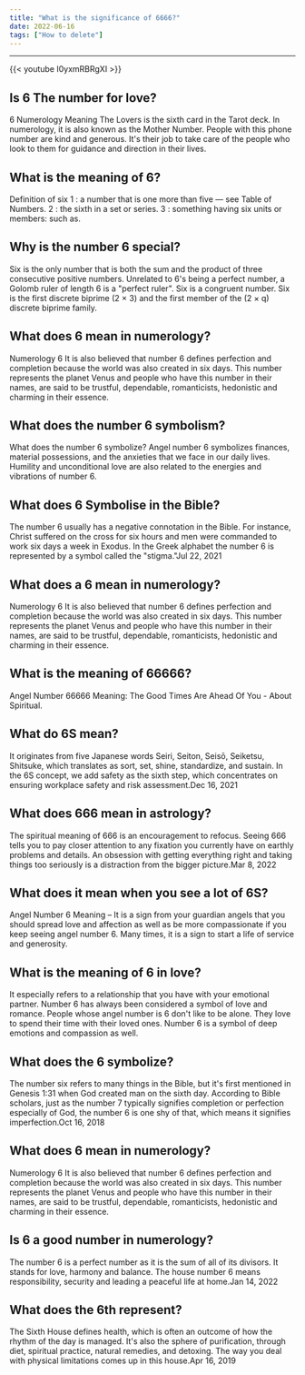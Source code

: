 ```yaml
---
title: "What is the significance of 6666?"
date: 2022-06-16
tags: ["How to delete"]
---
```


---
{{< youtube I0yxmRBRgXI >}}
## Is 6 The number for love?
6 Numerology Meaning The Lovers is the sixth card in the Tarot deck. In numerology, it is also known as the Mother Number. People with this phone number are kind and generous. It's their job to take care of the people who look to them for guidance and direction in their lives.

## What is the meaning of 6?
Definition of six 1 : a number that is one more than five — see Table of Numbers. 2 : the sixth in a set or series. 3 : something having six units or members: such as.

## Why is the number 6 special?
Six is the only number that is both the sum and the product of three consecutive positive numbers. Unrelated to 6's being a perfect number, a Golomb ruler of length 6 is a "perfect ruler". Six is a congruent number. Six is the first discrete biprime (2 × 3) and the first member of the (2 × q) discrete biprime family.

## What does 6 mean in numerology?
Numerology 6 It is also believed that number 6 defines perfection and completion because the world was also created in six days. This number represents the planet Venus and people who have this number in their names, are said to be trustful, dependable, romanticists, hedonistic and charming in their essence.

## What does the number 6 symbolism?
What does the number 6 symbolize? Angel number 6 symbolizes finances, material possessions, and the anxieties that we face in our daily lives. Humility and unconditional love are also related to the energies and vibrations of number 6.

## What does 6 Symbolise in the Bible?
The number 6 usually has a negative connotation in the Bible. For instance, Christ suffered on the cross for six hours and men were commanded to work six days a week in Exodus. In the Greek alphabet the number 6 is represented by a symbol called the "stigma."Jul 22, 2021

## What does a 6 mean in numerology?
Numerology 6 It is also believed that number 6 defines perfection and completion because the world was also created in six days. This number represents the planet Venus and people who have this number in their names, are said to be trustful, dependable, romanticists, hedonistic and charming in their essence.

## What is the meaning of 66666?
Angel Number 66666 Meaning: The Good Times Are Ahead Of You - About Spiritual.

## What do 6S mean?
It originates from five Japanese words Seiri, Seiton, Seisō, Seiketsu, Shitsuke, which translates as sort, set, shine, standardize, and sustain. In the 6S concept, we add safety as the sixth step, which concentrates on ensuring workplace safety and risk assessment.Dec 16, 2021

## What does 666 mean in astrology?
The spiritual meaning of 666 is an encouragement to refocus. Seeing 666 tells you to pay closer attention to any fixation you currently have on earthly problems and details. An obsession with getting everything right and taking things too seriously is a distraction from the bigger picture.Mar 8, 2022

## What does it mean when you see a lot of 6S?
Angel Number 6 Meaning – It is a sign from your guardian angels that you should spread love and affection as well as be more compassionate if you keep seeing angel number 6. Many times, it is a sign to start a life of service and generosity.

## What is the meaning of 6 in love?
It especially refers to a relationship that you have with your emotional partner. Number 6 has always been considered a symbol of love and romance. People whose angel number is 6 don't like to be alone. They love to spend their time with their loved ones. Number 6 is a symbol of deep emotions and compassion as well.

## What does the 6 symbolize?
The number six refers to many things in the Bible, but it's first mentioned in Genesis 1:31 when God created man on the sixth day. According to Bible scholars, just as the number 7 typically signifies completion or perfection especially of God, the number 6 is one shy of that, which means it signifies imperfection.Oct 16, 2018

## What does 6 mean in numerology?
Numerology 6 It is also believed that number 6 defines perfection and completion because the world was also created in six days. This number represents the planet Venus and people who have this number in their names, are said to be trustful, dependable, romanticists, hedonistic and charming in their essence.

## Is 6 a good number in numerology?
The number 6 is a perfect number as it is the sum of all of its divisors. It stands for love, harmony and balance. The house number 6 means responsibility, security and leading a peaceful life at home.Jan 14, 2022

## What does the 6th represent?
The Sixth House defines health, which is often an outcome of how the rhythm of the day is managed. It's also the sphere of purification, through diet, spiritual practice, natural remedies, and detoxing. The way you deal with physical limitations comes up in this house.Apr 16, 2019

